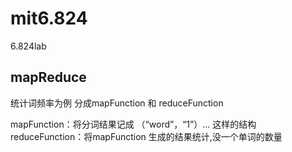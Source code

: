 # mit6.824
6.824lab


## mapReduce
统计词频率为例
分成mapFunction 和 reduceFunction

mapFunction：将分词结果记成 （“word”，“1”）... 这样的结构
reduceFunction：将mapFunction 生成的结果统计,没一个单词的数量